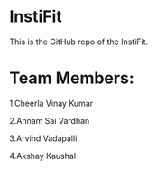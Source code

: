 # InstiFit

This is the GitHub repo of the InstiFit.

# Team Members:
  1.Cheerla Vinay Kumar
  
  2.Annam Sai Vardhan
  
  3.Arvind Vadapalli
  
  4.Akshay Kaushal
  
  
  
  
